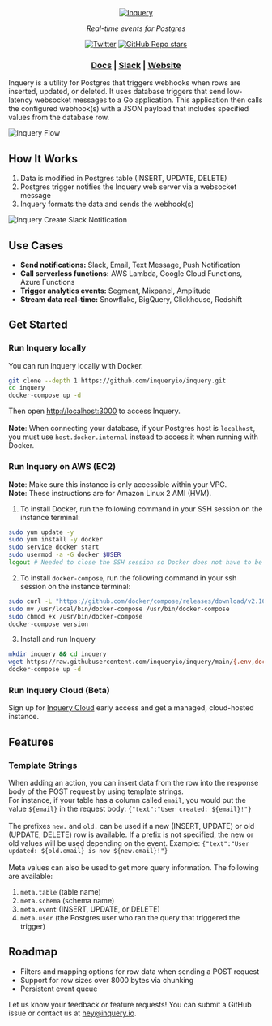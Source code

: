 <div align="center">
<a href="https://inquery.io"><img src="https://svgshare.com/i/qHg.svg" alt="Inquery"></a>

<em>Real-time events for Postgres</em>

[![Twitter](https://img.shields.io/twitter/url/https/twitter.com/inqueryio.svg?style=social&label=Follow%20%40inqueryio)](https://twitter.com/inqueryio)
[![GitHub Repo stars](https://img.shields.io/github/stars/inqueryio/inquery?style=social)](https://github.com/inqueryio/inquery)

<h3>
    <a href="https://docs.inquery.io">Docs</a> |
    <a href="https://join.slack.com/t/inqueryio/shared_invite/zt-1psu47idh-vnItf_BaWcIWih8flGZ0fw">Slack</a> |
    <a href="https://inquery.io">Website</a> 
</h3>

</div>


Inquery is a utility for Postgres that triggers webhooks when rows are inserted, updated, or deleted. It uses
database triggers that send low-latency websocket messages to a Go application. This application then calls
the configured webhook(s) with a JSON payload that includes specified values from the database row.

![Inquery Flow](https://i.imgur.com/BgR5lbo.png)

## How It Works

1. Data is modified in Postgres table (INSERT, UPDATE, DELETE)
2. Postgres trigger notifies the Inquery web server via a websocket message
3. Inquery formats the data and sends the webhook(s)

![Inquery Create Slack Notification](https://i.imgur.com/Nv7MfQV.gif)

## Use Cases

* **Send notifications:** Slack, Email, Text Message, Push Notification
* **Call serverless functions:** AWS Lambda, Google Cloud Functions, Azure Functions
* **Trigger analytics events:** Segment, Mixpanel, Amplitude
* **Stream data real-time:** Snowflake, BigQuery, Clickhouse, Redshift

## Get Started

### Run Inquery locally

You can run Inquery locally with Docker.

```bash
git clone --depth 1 https://github.com/inqueryio/inquery.git
cd inquery
docker-compose up -d
```

Then open [http://localhost:3000](http://localhost:3000) to access Inquery.
<br>
<br>
**Note**: When connecting your database, if your Postgres host is `localhost`, you must use `host.docker.internal`
instead to access it when running with Docker.

### Run Inquery on AWS (EC2)

**Note**: Make sure this instance is only accessible within your VPC.\
**Note**: These instructions are for Amazon Linux 2 AMI (HVM).

1. To install Docker, run the following command in your SSH session on the instance terminal:

```bash
sudo yum update -y
sudo yum install -y docker
sudo service docker start
sudo usermod -a -G docker $USER
logout # Needed to close the SSH session so Docker does not have to be run as root
```

2. To install `docker-compose`, run the following command in your ssh session on the instance terminal:

```bash
sudo curl -L "https://github.com/docker/compose/releases/download/v2.16.0/docker-compose-$(uname -s)-$(uname -m)"  -o /usr/local/bin/docker-compose
sudo mv /usr/local/bin/docker-compose /usr/bin/docker-compose
sudo chmod +x /usr/bin/docker-compose
docker-compose version
```

3. Install and run Inquery

```bash
mkdir inquery && cd inquery
wget https://raw.githubusercontent.com/inqueryio/inquery/main/{.env,docker-compose.yml,.dockerignore,frontend.env}
docker-compose up -d
```

### Run Inquery Cloud (Beta)

Sign up for [Inquery Cloud](https://www.inquery.io/sign-up) early access and get a managed, cloud-hosted instance.

## Features

### Template Strings

When adding an action, you can insert data from the row into the response body of the POST request by using template
strings.
<br>
For instance, if your table has a column called `email`, you would put the value `${email}` in the request
body: `{"text":"User created: ${email}!"}`
<br>
<br>
The prefixes `new.` and `old.` can be used if a new (INSERT, UPDATE) or old (UPDATE, DELETE) row is available. If a
prefix is not specified, the new or old values will be used depending on the event.
Example: `{"text":"User updated: ${old.email} is now ${new.email}!"}`
<br>
<br>
Meta values can also be used to get more query information. The following are available:

1. `meta.table` (table name)
2. `meta.schema` (schema name)
3. `meta.event` (INSERT, UPDATE, or DELETE)
4. `meta.user` (the Postgres user who ran the query that triggered the trigger)

## Roadmap

- Filters and mapping options for row data when sending a POST request
- Support for row sizes over 8000 bytes via chunking
- Persistent event queue

Let us know your feedback or feature requests! You can submit a GitHub issue or contact us
at [hey@inquery.io](mailto:hey@inquery.io).
